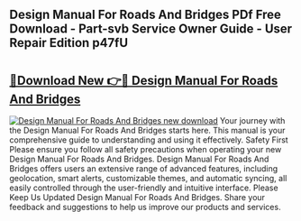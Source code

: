 ## Design Manual For Roads And Bridges PDf Free Download - Part-svb Service Owner Guide - User Repair Edition p47fU

# <h2><a href="http://bc36856.oget.top/?id=Design+Manual+For+Roads+And+Bridges">🔗Download New 👉🔴 Design Manual For Roads And Bridges</a></h2>

[![Design Manual For Roads And Bridges new download](https://i.imgur.com/5g1atiW.png)](http://bc36856.oget.top/?id=Design+Manual+For+Roads+And+Bridges)
Your journey with the Design Manual For Roads And Bridges starts here. This manual is your comprehensive guide to understanding and using it effectively. Safety First Please ensure you follow all safety precautions when operating your new Design Manual For Roads And Bridges. Design Manual For Roads And Bridges offers users an extensive range of advanced features, including geolocation, smart alerts, customizable themes, and automatic syncing, all easily controlled through the user-friendly and intuitive interface. Please Keep Us Updated Design Manual For Roads And Bridges. Share your feedback and suggestions to help us improve our products and services.
